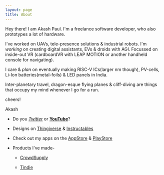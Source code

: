 ```yaml
---
layout: page
title: About
---
```

Hey there! I am Akash Paul. I'm a freelance software developer, who also prototypes a lot of hardware.

I've worked on UAVs, tele-presence solutions & industrial robots. I'm _working_ on creating digital assistants, EVs & droids with AGI. Focussed on inside-out VR (cardboardVR with LEAP MOTION or another handheld console for navigating).

I care & _plan_ on eventually making RISC-V ICs(larger nm though), PV-cells, Li-Ion batteries(metal-foils) & LED panels in India.

Inter-planetary travel, dragon-esque flying planes & cliff-diving are things that occupy my mind whenever I go for a run.

cheers!

Akash

- Do you [_Twitter_](https://twitter.com/iakashpaul) or [__YouTube__]()?

- Designs on [Thingiverse]() & [Instructables](http://www.instructables.com/member/iAkashPaul/?publicView=true)

- Check out my apps on the [AppStore]() & [PlayStore]()

- Products I've made-

    * [CrowdSupply]()
    
    * [Tindie]()
